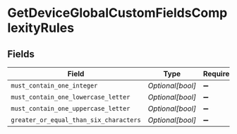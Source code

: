 # GetDeviceGlobalCustomFieldsComplexityRules


## Fields

| Field                                  | Type                                   | Required                               | Description                            |
| -------------------------------------- | -------------------------------------- | -------------------------------------- | -------------------------------------- |
| `must_contain_one_integer`             | *Optional[bool]*                       | :heavy_minus_sign:                     | N/A                                    |
| `must_contain_one_lowercase_letter`    | *Optional[bool]*                       | :heavy_minus_sign:                     | N/A                                    |
| `must_contain_one_uppercase_letter`    | *Optional[bool]*                       | :heavy_minus_sign:                     | N/A                                    |
| `greater_or_equal_than_six_characters` | *Optional[bool]*                       | :heavy_minus_sign:                     | N/A                                    |